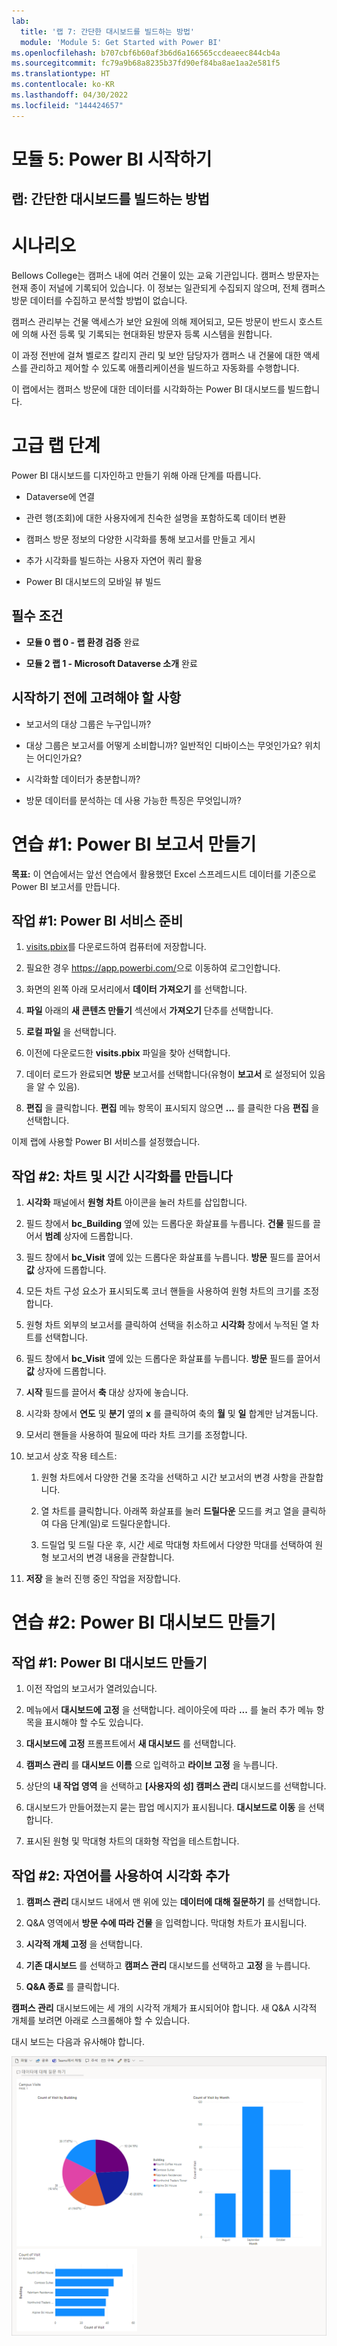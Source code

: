 ```yaml
---
lab:
  title: '랩 7: 간단한 대시보드를 빌드하는 방법'
  module: 'Module 5: Get Started with Power BI'
ms.openlocfilehash: b707cbf6b60af3b6d6a166565ccdeaeec844cb4a
ms.sourcegitcommit: fc79a9b68a8235b37fd90ef84ba8ae1aa2e581f5
ms.translationtype: HT
ms.contentlocale: ko-KR
ms.lasthandoff: 04/30/2022
ms.locfileid: "144424657"
---
```

# <a name="module-5-get-started-with-power-bi"></a>모듈 5: Power BI 시작하기
## <a name="lab-how-to-build-a-simple-dashboard"></a>랩: 간단한 대시보드를 빌드하는 방법

# <a name="scenario"></a>시나리오

Bellows College는 캠퍼스 내에 여러 건물이 있는 교육 기관입니다. 캠퍼스 방문자는 현재 종이 저널에 기록되어 있습니다. 이 정보는 일관되게 수집되지 않으며, 전체 캠퍼스 방문 데이터를 수집하고 분석할 방법이 없습니다.

캠퍼스 관리부는 건물 액세스가 보안 요원에 의해 제어되고, 모든 방문이 반드시 호스트에 의해 사전 등록 및 기록되는 현대화된 방문자 등록 시스템을 원합니다.

이 과정 전반에 걸쳐 벨로즈 칼리지 관리 및 보안 담당자가 캠퍼스 내 건물에 대한 액세스를 관리하고 제어할 수 있도록 애플리케이션을 빌드하고 자동화를 수행합니다.

이 랩에서는 캠퍼스 방문에 대한 데이터를 시각화하는 Power BI 대시보드를 빌드합니다.

# <a name="high-level-lab-steps"></a>고급 랩 단계

Power BI 대시보드를 디자인하고 만들기 위해 아래 단계를 따릅니다.

-   Dataverse에 연결

-   관련 행(조회)에 대한 사용자에게 친숙한 설명을 포함하도록 데이터 변환

-   캠퍼스 방문 정보의 다양한 시각화를 통해 보고서를 만들고 게시

-   추가 시각화를 빌드하는 사용자 자연어 쿼리 활용

-   Power BI 대시보드의 모바일 뷰 빌드

## <a name="prerequisites"></a>필수 조건

-   **모듈 0 랩 0 - 랩 환경 검증** 완료

-   **모듈 2 랩 1 - Microsoft Dataverse 소개** 완료

## <a name="things-to-consider-before-you-begin"></a>시작하기 전에 고려해야 할 사항

-   보고서의 대상 그룹은 누구입니까?

-   대상 그룹은 보고서를 어떻게 소비합니까? 일반적인 디바이스는 무엇인가요? 위치는 어디인가요?

-   시각화할 데이터가 충분합니까?

-   방문 데이터를 분석하는 데 사용 가능한 특징은 무엇입니까?

# <a name="exercise-1-create-power-bi-report"></a>연습 \#1: Power BI 보고서 만들기

**목표:** 이 연습에서는 앞선 연습에서 활용했던 Excel 스프레드시트 데이터를 기준으로 Power BI 보고서를 만듭니다.

## <a name="task-1-prepare-power-bi-service"></a>작업 \#1: Power BI 서비스 준비

1.  [visits.pbix](../../Allfiles/visits.pbix)를 다운로드하여 컴퓨터에 저장합니다.

2.  필요한 경우 <https://app.powerbi.com/>으로 이동하여 로그인합니다.

3.  화면의 왼쪽 아래 모서리에서 **데이터 가져오기** 를 선택합니다.

4.  **파일** 아래의 **새 콘텐츠 만들기** 섹션에서 **가져오기** 단추를 선택합니다.

5.  **로컬 파일** 을 선택합니다.

6.  이전에 다운로드한 **visits.pbix** 파일을 찾아 선택합니다.

7.  데이터 로드가 완료되면 **방문** 보고서를 선택합니다(유형이 **보고서** 로 설정되어 있음을 알 수 있음).

8.  **편집** 을 클릭합니다. **편집** 메뉴 항목이 표시되지 않으면 **...** 를 클릭한 다음 **편집** 을 선택합니다.

이제 랩에 사용할 Power BI 서비스를 설정했습니다. 

## <a name="task-2-create-chart-and-time-visualizations"></a>작업 \#2: 차트 및 시간 시각화를 만듭니다

1.  **시각화** 패널에서 **원형 차트** 아이콘을 눌러 차트를 삽입합니다.

2.  필드 창에서 **bc_Building** 옆에 있는 드롭다운 화살표를 누릅니다. **건물** 필드를 끌어서 **범례** 상자에 드롭합니다.

3.  필드 창에서 **bc_Visit** 옆에 있는 드롭다운 화살표를 누릅니다. **방문** 필드를 끌어서 **값** 상자에 드롭합니다.

4.  모든 차트 구성 요소가 표시되도록 코너 핸들을 사용하여 원형 차트의 크기를 조정합니다.

5.  원형 차트 외부의 보고서를 클릭하여 선택을 취소하고 **시각화** 창에서 누적된 열 차트를 선택합니다.

6.  필드 창에서 **bc_Visit** 옆에 있는 드롭다운 화살표를 누릅니다. **방문** 필드를 끌어서 **값** 상자에 드롭합니다.

7.  **시작** 필드를 끌어서 **축** 대상 상자에 놓습니다.

8.  시각화 창에서 **연도** 및 **분기** 옆의 **x** 를 클릭하여 축의 **월** 및 **일** 합계만 남겨둡니다.

9.  모서리 핸들을 사용하여 필요에 따라 차트 크기를 조정합니다.

10. 보고서 상호 작용 테스트:

    1.  원형 차트에서 다양한 건물 조각을 선택하고 시간 보고서의 변경 사항을 관찰합니다.

    2.  열 차트를 클릭합니다. 아래쪽 화살표를 눌러 **드릴다운** 모드를 켜고 열을 클릭하여 다음 단계(일)로 드릴다운합니다. 
    
    3.  드릴업 및 드릴 다운 후, 시간 세로 막대형 차트에서 다양한 막대를 선택하여 원형 보고서의 변경 내용을 관찰합니다.

11. **저장** 을 눌러 진행 중인 작업을 저장합니다.

# <a name="exercise-2-create-power-bi-dashboard"></a>연습 \#2: Power BI 대시보드 만들기

## <a name="task-1-create-power-bi-dashboard"></a>작업 \#1: Power BI 대시보드 만들기

1.  이전 작업의 보고서가 열려있습니다.

2.  메뉴에서 **대시보드에 고정** 을 선택합니다. 레이아웃에 따라 **...** 를 눌러 추가 메뉴 항목을 표시해야 할 수도 있습니다.

3.  **대시보드에 고정** 프롬프트에서 **새 대시보드** 를 선택합니다.

4.  **캠퍼스 관리** 를 **대시보드 이름** 으로 입력하고 **라이브 고정** 을 누릅니다.

5.  상단의 **내 작업 영역** 을 선택하고 **[사용자의 성] 캠퍼스 관리** 대시보드를 선택합니다.

6.  대시보드가 만들어졌는지 묻는 팝업 메시지가 표시됩니다. **대시보드로 이동** 을 선택합니다.

7.  표시된 원형 및 막대형 차트의 대화형 작업을 테스트합니다.

## <a name="task-2-add-visualizations-using-natural-language"></a>작업 \#2: 자연어를 사용하여 시각화 추가

1.  **캠퍼스 관리** 대시보드 내에서 맨 위에 있는 **데이터에 대해 질문하기** 를 선택합니다.

2.  Q&A 영역에서 **방문 수에 따라 건물** 을 입력합니다. 막대형 차트가 표시됩니다.

3.  **시각적 개체 고정** 을 선택합니다.

4.  **기존 대시보드** 를 선택하고 **캠퍼스 관리** 대시보드를 선택하고 **고정** 을 누릅니다.

5.  **Q&A 종료** 를 클릭합니다.

**캠퍼스 관리** 대시보드에는 세 개의 시각적 개체가 표시되어야 합니다. 새 Q&A 시각적 개체를 보려면 아래로 스크롤해야 할 수 있습니다.

대시 보드는 다음과 유사해야 합니다.

![](media/5-powerbi-result.png)
